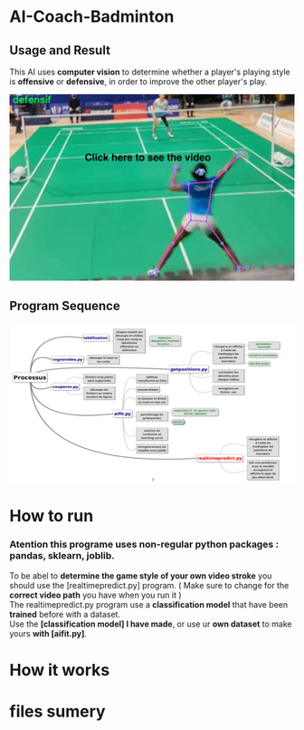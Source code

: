 # AI-Coach-Badminton

## Usage and Result 

This AI uses **computer vision** to determine whether a player's playing style is **offensive** or **defensive**, in order to improve the other player's play.

[![Result Video](image/imgresult.png)](https://www.youtube.com/watch?v=fyArfPT05PM)

## Program Sequence
![Program Sequence](image/mindmap.png)

# How to run 

### Atention this programe uses non-regular python packages : pandas, sklearn, joblib. 

To be abel to **determine the game style of your own video stroke** you should use the [realtimepredict.py] program. ( Make sure to change for the **correct video path** you have when you run it ) <br>
The realtimepredict.py program use a **classification model** that have been **trained** before with a dataset. <br>
Use the **[classification model] I have made**, or use ur **own dataset** to make yours **with [aifit.py]**.


# How it works

# files sumery

